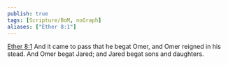 ```yaml
---
publish: true
tags: [Scripture/BoM, noGraph]
aliases: ["Ether 8:1"]
---
```

[Ether 8:1](https://churchofjesuschrist.org/study/scriptures/bofm/ether/8?lang=eng&id=p1#p1) And it came to pass that he begat Omer, and Omer reigned in his stead. And Omer begat Jared; and Jared begat sons and daughters.
